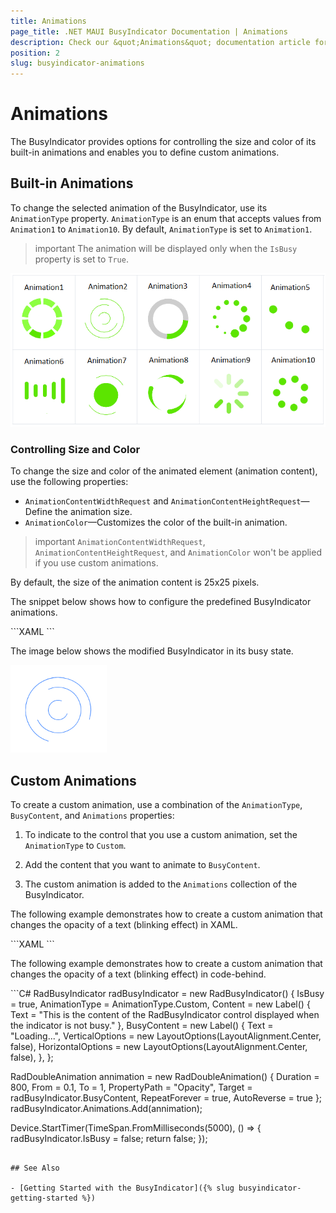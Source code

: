 ```yaml
---
title: Animations
page_title: .NET MAUI BusyIndicator Documentation | Animations
description: Check our &quot;Animations&quot; documentation article for Telerik BusyIndicator for .NET MAUI.
position: 2
slug: busyindicator-animations
---
```


# Animations

The BusyIndicator provides options for controlling the size and color of its built-in animations and enables you to define custom animations.

## Built-in Animations

To change the selected animation of the BusyIndicator, use its `AnimationType` property. `AnimationType` is an enum that accepts values from `Animation1` to `Animation10`. By default, `AnimationType` is set to `Animation1`.

>important The animation will be displayed only when the `IsBusy` property is set to `True`.

![BusyIndicator animations list](images/busyindicator-features-animations-0.png)

### Controlling Size and Color

To change the size and color of the animated element (animation content), use the following properties:

* `AnimationContentWidthRequest` and `AnimationContentHeightRequest`&mdash;Define the animation size.
* `AnimationColor`&mdash;Customizes the color of the built-in animation.

>important `AnimationContentWidthRequest`, `AnimationContentHeightRequest`, and `AnimationColor` won't be applied if you use custom animations.

By default, the size of the animation content is 25x25 pixels.

The snippet below shows how to configure the predefined BusyIndicator animations.

<snippet id='busyindicator-animations-settings' />
```XAML
<telerikPrimitives:RadBusyIndicator x:Name="BusyIndicator"
									AnimationType="Animation2"
									AnimationContentColor="#2374FF"
									AnimationContentHeightRequest="150"
									AnimationContentWidthRequest="150"
									IsBusy="True">
    <telerikPrimitives:RadBusyIndicator.Content>
        <Label Text="This is displayed when the indicator is not busy."
               TextColor="Black" />
    </telerikPrimitives:RadBusyIndicator.Content>
</telerikPrimitives:RadBusyIndicator>
```

The image below shows the modified BusyIndicator in its busy state.

![BusyIndicator Settings](images/busyindicator-animations-settings.png)

## Custom Animations

To create a custom animation, use a combination of the `AnimationType`, `BusyContent`, and `Animations` properties:

1. To indicate to the control that you use a custom animation, set the `AnimationType` to `Custom`.

1. Add the content that you want to animate to `BusyContent`.

1. The custom animation is added to the `Animations` collection of the BusyIndicator.

The following example demonstrates how to create a custom animation that changes the opacity of a text (blinking effect) in XAML.

<snippet id='busyindicator-animations-xaml'/>
<snippet id='busyindicator-animations-code'/>
```XAML
<telerikPrimitives:RadBusyIndicator x:Name="radBusyIndicator"
									AnimationType="Custom"
									IsBusy="True">
    <telerikPrimitives:RadBusyIndicator.Content>
        <Label Text="This is the content of the RadBusyIndicator control displayed when the indicator is not busy." />
    </telerikPrimitives:RadBusyIndicator.Content>
    <telerikPrimitives:RadBusyIndicator.BusyContent>
        <Label HorizontalOptions="Center"
               Text="Loading..."
               VerticalOptions="Center" />
    </telerikPrimitives:RadBusyIndicator.BusyContent>
</telerikPrimitives:RadBusyIndicator>
```

The following example demonstrates how to create a custom animation that changes the opacity of a text (blinking effect) in code-behind.

<snippet id='busyindicator-animations-csharp'/>
```C#
RadBusyIndicator radBusyIndicator = new RadBusyIndicator()
{
    IsBusy = true,
    AnimationType = AnimationType.Custom,
    Content = new Label() { Text = "This is the content of the RadBusyIndicator control displayed when the indicator is not busy." },
    BusyContent = new Label()
    {
        Text = "Loading...",
        VerticalOptions = new LayoutOptions(LayoutAlignment.Center, false),
        HorizontalOptions = new LayoutOptions(LayoutAlignment.Center, false),
    },
};

RadDoubleAnimation annimation = new RadDoubleAnimation() { Duration = 800, From = 0.1, To = 1, PropertyPath = "Opacity", Target = radBusyIndicator.BusyContent, RepeatForever = true, AutoReverse = true };
radBusyIndicator.Animations.Add(annimation);

Device.StartTimer(TimeSpan.FromMilliseconds(5000),
    () =>
    {
        radBusyIndicator.IsBusy = false;
        return false;
    });
```

## See Also

- [Getting Started with the BusyIndicator]({% slug busyindicator-getting-started %})
